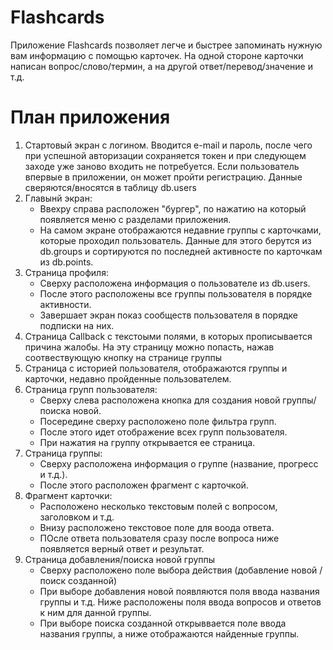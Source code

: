 # Flashcards

Приложение Flashcards позволяет легче и быстрее запоминать нужную вам информацию с помощью карточек. На одной стороне карточки написан вопрос/слово/термин, а на другой ответ/перевод/значение и т.д.

# План приложения
1. Стартовый экран с логином. Вводится e-mail и пароль, после чего при успешной авторизации сохраняется токен и при следующем заходе уже заново входить не потребуется. Если пользователь впервые в приложении, он может пройти регистрацию. Данные сверяются/вносятся в таблицу db.users
2. Главынй экран: 
    - Ввехру справа расположен "бургер", по нажатию на который появляется меню с разделами приложения.
    - На самом экране отображаются недавние группы с карточками, которые проходил пользователь. Данные для этого берутся из db.groups и сортируются по последней активносте по карточкам из db.points.
3. Страница профиля:
    - Сверху расположена информация о пользователе из db.users.
    - После этого расположены все группы пользователя в порядке активности.
    - Завершает экран показ сообществ пользователя в порядке подписки на них.
4. Страница Callback с текстоыми полями, в которых прописывается причина жалобы. На эту страницу можно попасть, нажав соотвествующую кнопку на странице группы
5. Страница с историей пользователя, отображаются группы и карточки, недавно пройденные пользователем. 
6. Страница групп пользователя:
    - Сверху слева расположена кнопка для создания новой группы/поиска новой.
    - Посередине сверху расположено поле фильтра групп.
    - После этого идет отображение всех групп пользователя.
    - При нажатия на группу открывается ее страница.
7. Страница группы:
    - Сверху расположена информация о группе (название, прогресс и т.д.).
    - После этого расположен фрагмент с карточкой.
8. Фрагмент карточки:
    - Расположено несколько текстовым полей с вопросом, заголовком и т.д. 
    - Внизу расположено текстовое поле для воода ответа.
    - ПОсле ответа пользователя сразу после вопроса ниже появляется верный ответ и результат.
8. Страница добавления/поиска новой группы
    - Сверху расположено поле выбора действия (добавление новой / поиск созданной)
    - При выборе добавления новой появляются поля ввода названия группы и т.д. Ниже расположены поля ввода вопросов и ответов к ним для данной группы.
    - При выборе поиска созданной открыввается поле ввода названия группы, а ниже отображаются найденные группы.
